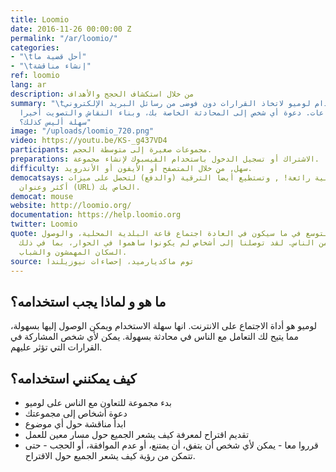 ```yaml
---
title: Loomio
date: 2016-11-26 00:00:00 Z
permalink: "/ar/loomio/"
categories:
- "\tأحل قضية ما"
- "\tإنشاء مناقشة"
ref: loomio
lang: ar
description: من خلال استكشاف الحجج والأهداف
summary: "\tلوميو : استخدام لوميو لاتخاذ القرارات دون فوضى من رسائل البريد الإلكتروني
  أو الاجتماعات. دعوة أي شخص إلى المحادثة الخاصة بك، وبناء النقاش والتصويت أخيرا.
  سهلة أليس كذلك؟"
image: "/uploads/loomio_720.png"
video: https://youtu.be/KS-_g437VD4
participants: مجموعات صغيرة إلى متوسطة الحجم.
preparations: الاشتراك أو تسجيل الدخول باستخدام الفيسبوك لإنشاء مجموعة.
difficulty: سهل, من خلال المتصفح أو الأيفون أو الأندرويد.
democatsays: النسخة المجانية رائعة! , وتستطيع أيضاً الترقية (والدفع) لتحصل على ميزات
  أكثر وعنوان (URL) الخاص بك.
democat: mouse
website: http://loomio.org/
documentation: https://help.loomio.org
twitter: Loomio
quote: سمح لنا لوميو بالتوسع في ما سيكون في العادة اجتماع قاعة البلدية المحلية، والوصول
  إلى عدد أكبر من الناس. لقد توصلنا إلى أشخاص لم يكونوا ساهموا في الحوار، بما في ذلك
  السكان المهمشون والشباب.
source: توم ماكديارميد، إحصاءات نيوزيلندا
---
```


##	ما هو و لماذا يجب استخدامه؟
لوميو هو أداة الاجتماع على الانترنت. انها سهلة الاستخدام ويمكن الوصول إليها بسهولة، مما يتيح لك التعامل مع الناس في محادثة بسهولة. يمكن لأي شخص المشاركة في القرارات التي تؤثر عليهم.

##	كيف يمكنني استخدامه؟
*	بدء مجموعة للتعاون مع الناس على لوميو
*	دعوة أشخاص إلى مجموعتك
*	ابدأ مناقشة حول أي موضوع
*	تقديم اقتراح لمعرفة كيف يشعر الجميع حول مسار معين للعمل
*	قرروا معا - يمكن لأي شخص أن يتفق، أن يمتنع، أو عدم الموافقة، أو الحجب - حتى تتمكن من رؤية كيف يشعر الجميع حول الاقتراح.
